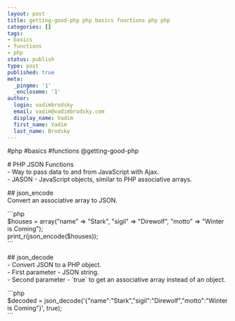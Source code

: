 ```yaml
---
layout: post
title: getting-good-php php basics functions php php
categories: []
tags:
- basics
- functions
- php
status: publish
type: post
published: true
meta:
  _pingme: '1'
  _encloseme: '1'
author:
  login: vadimbrodsky
  email: vadim@vadimbrodsky.com
  display_name: Vadim
  first_name: Vadim
  last_name: Brodsky
---
```

<p>#php #basics #functions @getting-good-php</p>
<p># PHP JSON Functions<br />
- Way to pass data to and from JavaScript with Ajax.<br />
- JASON - JavaScript objects, similar to PHP associative arrays.</p>
<p>## json_encode<br />
Convert an associative array to JSON.</p>
<p>```php<br />
$houses = array("name" =&gt; "Stark", "sigil" =&gt; "Direwolf", "motto" =&gt; "Winter is Coming");<br />
print_r(json_encode($houses));<br />
```</p>
<p>## json_decode<br />
- Convert JSON to a PHP object.<br />
- First parameter - JSON string.<br />
- Second parameter - `true` to get an associative array instead of an object.</p>
<p>```php<br />
$decoded = json_decode('{"name":"Stark","sigil":"Direwolf","motto":"Winter is Coming"}', true);<br />
```</p>

